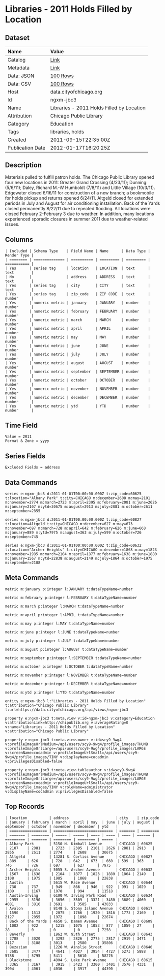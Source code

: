 # Libraries - 2011 Holds Filled by Location

## Dataset

| Name | Value |
| :--- | :---- |
| Catalog | [Link](https://catalog.data.gov/dataset/libraries-2011-holds-filled-by-location-7ea81) |
| Metadata | [Link](https://data.cityofchicago.org/api/views/ngxm-jbc3) |
| Data: JSON | [100 Rows](https://data.cityofchicago.org/api/views/ngxm-jbc3/rows.json?max_rows=100) |
| Data: CSV | [100 Rows](https://data.cityofchicago.org/api/views/ngxm-jbc3/rows.csv?max_rows=100) |
| Host | data.cityofchicago.org |
| Id | ngxm-jbc3 |
| Name | Libraries - 2011 Holds Filled by Location |
| Attribution | Chicago Public Library |
| Category | Education |
| Tags | libraries, holds |
| Created | 2011-09-15T22:35:00Z |
| Publication Date | 2012-01-17T16:20:25Z |

## Description

Materials pulled to fulfill patron holds. The Chicago Public Library opened four new locations in 2011: Greater Grand Crossing (4/23/11); Dunning (5/6/11); Daley, Richard M.-W Humboldt (7/8/11) and Little Village (10/3/11). Edgewater closed 6/16/11 for construction of a new branch; a bookmobile for holds pickup and returns opened 6/24/11. Altgeld closed for extended periods in July and August for air conditioning installation. Back of the Yards closed permanently 8/22/11 due to repeated flooding. All locations were closed February 2-February 3 due to weather. In addition, many locations experienced sporadic closures in summer 2011 due to weather-related issues.

## Columns

```ls
| Included | Schema Type    | Field Name | Name      | Data Type | Render Type |
| ======== | ============== | ========== | ========= | ========= | =========== |
| Yes      | series tag     | location   | LOCATION  | text      | text        |
| No       |                | address    | ADDRESS   | text      | text        |
| Yes      | series tag     | city       | CITY      | text      | text        |
| Yes      | series tag     | zip_code   | ZIP CODE  | text      | number      |
| Yes      | numeric metric | january    | JANUARY   | number    | number      |
| Yes      | numeric metric | february   | FEBRUARY  | number    | number      |
| Yes      | numeric metric | march      | MARCH     | number    | number      |
| Yes      | numeric metric | april      | APRIL     | number    | number      |
| Yes      | numeric metric | may        | MAY       | number    | number      |
| Yes      | numeric metric | june       | JUNE      | number    | number      |
| Yes      | numeric metric | july       | JULY      | number    | number      |
| Yes      | numeric metric | august     | AUGUST    | number    | number      |
| Yes      | numeric metric | september  | SEPTEMBER | number    | number      |
| Yes      | numeric metric | october    | OCTOBER   | number    | number      |
| Yes      | numeric metric | november   | NOVEMBER  | number    | number      |
| Yes      | numeric metric | december   | DECEMBER  | number    | number      |
| Yes      | numeric metric | ytd        | YTD       | number    | number      |
```

## Time Field

```ls
Value = 2011
Format & Zone = yyyy
```

## Series Fields

```ls
Excluded Fields = address
```

## Data Commands

```ls
series e:ngxm-jbc3 d:2011-01-01T00:00:00.000Z t:zip_code=60625 t:location="Albany Park" t:city=CHICAGO m:december=2608 m:may=2101 m:november=2774 m:march=2723 m:april=2395 m:february=2081 m:june=2626 m:january=2107 m:ytd=30675 m:august=2913 m:july=2881 m:october=2611 m:september=2855

series e:ngxm-jbc3 d:2011-01-01T00:00:00.000Z t:zip_code=60827 t:location=Altgeld t:city=CHICAGO m:december=627 m:may=673 m:november=697 m:march=728 m:april=642 m:february=626 m:june=660 m:january=889 m:ytd=7975 m:august=363 m:july=599 m:october=726 m:september=745

series e:ngxm-jbc3 d:2011-01-01T00:00:00.000Z t:zip_code=60632 t:location="Archer Heights" t:city=CHICAGO m:december=1868 m:may=1823 m:november=1985 m:march=2104 m:april=1877 m:february=1638 m:june=1880 m:january=1567 m:ytd=22838 m:august=2149 m:july=1864 m:october=1975 m:september=2108
```

## Meta Commands

```ls
metric m:january p:integer l:JANUARY t:dataTypeName=number

metric m:february p:integer l:FEBRUARY t:dataTypeName=number

metric m:march p:integer l:MARCH t:dataTypeName=number

metric m:april p:integer l:APRIL t:dataTypeName=number

metric m:may p:integer l:MAY t:dataTypeName=number

metric m:june p:integer l:JUNE t:dataTypeName=number

metric m:july p:integer l:JULY t:dataTypeName=number

metric m:august p:integer l:AUGUST t:dataTypeName=number

metric m:september p:integer l:SEPTEMBER t:dataTypeName=number

metric m:october p:integer l:OCTOBER t:dataTypeName=number

metric m:november p:integer l:NOVEMBER t:dataTypeName=number

metric m:december p:integer l:DECEMBER t:dataTypeName=number

metric m:ytd p:integer l:YTD t:dataTypeName=number

entity e:ngxm-jbc3 l:"Libraries - 2011 Holds Filled by Location" t:attribution="Chicago Public Library" t:url=https://data.cityofchicago.org/api/views/ngxm-jbc3

property e:ngxm-jbc3 t:meta.view v:id=ngxm-jbc3 v:category=Education v:attributionLink=http://chipublib.org v:averageRating=0 v:name="Libraries - 2011 Holds Filled by Location" v:attribution="Chicago Public Library"

property e:ngxm-jbc3 t:meta.view.owner v:id=scy9-9wg4 v:profileImageUrlMedium=/api/users/scy9-9wg4/profile_images/THUMB v:profileImageUrlLarge=/api/users/scy9-9wg4/profile_images/LARGE v:screenName=cocadmin v:profileImageUrlSmall=/api/users/scy9-9wg4/profile_images/TINY v:displayName=cocadmin v:privilegesDisabled=false

property e:ngxm-jbc3 t:meta.view.tableauthor v:id=scy9-9wg4 v:profileImageUrlMedium=/api/users/scy9-9wg4/profile_images/THUMB v:profileImageUrlLarge=/api/users/scy9-9wg4/profile_images/LARGE v:screenName=cocadmin v:profileImageUrlSmall=/api/users/scy9-9wg4/profile_images/TINY v:roleName=administrator v:displayName=cocadmin v:privilegesDisabled=false
```

## Top Records

```ls
| location          | address                     | city    | zip_code | january | february | march | april | may  | june | july | august | september | october | november | december | ytd   | 
| ================= | =========================== | ======= | ======== | ======= | ======== | ===== | ===== | ==== | ==== | ==== | ====== | ========= | ======= | ======== | ======== | ===== | 
| Albany Park       | 5150 N. Kimball Avenue      | CHICAGO | 60625    | 2107    | 2081     | 2723  | 2395  | 2101 | 2626 | 2881 | 2913   | 2855      | 2611    | 2774     | 2608     | 30675 | 
| Altgeld           | 13281 S. Corliss Avenue     | CHICAGO | 60827    | 889     | 626      | 728   | 642   | 673  | 660  | 599  | 363    | 745       | 726     | 697      | 627      | 7975  | 
| Archer Heights    | 5055 S. Archer Avenue       | CHICAGO | 60632    | 1567    | 1638     | 2104  | 1877  | 1823 | 1880 | 1864 | 2149   | 2108      | 1975    | 1985     | 1868     | 22838 | 
| Austin            | 5615 W. Race Avenue         | CHICAGO | 60644    | 730     | 737      | 949   | 866   | 946  | 922  | 991  | 1029   | 1109      | 1167    | 1078     | 994      | 11518 | 
| Austin-Irving     | 6100 W. Irving Park Road    | CHICAGO | 60634    | 2955    | 3190     | 3656  | 3509  | 3321 | 3480 | 3689 | 4060   | 4081      | 3816    | 3691     | 3585     | 43033 | 
| Avalon            | 8148 S. Stony Island Avenue | CHICAGO | 60617    | 1590    | 1513     | 2075  | 1766  | 1920 | 1816 | 1773 | 2169   | 2127      | 2055    | 1972     | 1898     | 22674 | 
| Back of the Yards | 4650 S. Damen Avenue        | CHICAGO | 60609    | 1002    | 922      | 1215  | 1075  | 1053 | 877  | 1059 | 27     | 28        | 0       | 0        | 0        | 7258  | 
| Beverly           | 1962 W. 95th Street         | CHICAGO | 60643    | 2788    | 3020     | 3292  | 2826  | 2775 | 2817 | 2919 | 3471   | 3117      | 3188    | 3013     | 2580     | 35806 | 
| Bezazian          | 1226 W. Ainslie Street      | CHICAGO | 60640    | 3685    | 3477     | 4641  | 4027  | 3954 | 4727 | 5273 | 5888   | 5788      | 5795    | 5411     | 5610     | 58276 | 
| Blackstone        | 4904 S. Lake Park Avenue    | CHICAGO | 60615    | 3365    | 3167     | 3915  | 3423  | 3300 | 3401 | 3570 | 4331   | 3904      | 4061    | 4036     | 3917     | 44390 | 
```